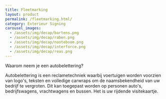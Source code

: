 ```yaml
---
title: Fleetmarking
layout: product
permalink: /fleetmarking.html/
category: Exterieur Signing
carousel_images:
  - /assets/img/decap/bartens.png
  - /assets/img/decap/raben.png
  - /assets/img/decap/nooteboom.png
  - /assets/img/decap/interforce.png
  - /assets/img/decap/reas.png
---
```

Waarom neem je een autobelettering?

Autobelettering is een reclametechniek waarbij voertuigen worden voorzien van logo's, teksten en volledige carwraps om de naamsbekendheid van uw bedrijf te vergroten. Dit kan toegepast worden op personen auto's, bedrijfswagens, vrachtwagens en bussen. Het is uw rijdende visitekaartje.